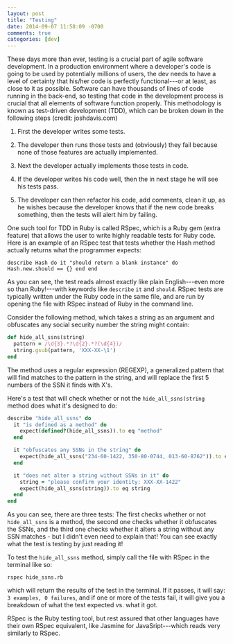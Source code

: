 ```yaml
---
layout: post
title: "Testing"
date: 2014-09-07 11:58:09 -0700
comments: true
categories: [dev]
---
```


These days more than ever, testing is a crucial part of agile software development. In a production environment where a developer's code is going to be used by potentially millions of users, the dev needs to have a level of certainty that his/her code is perfectly functional---or at least, as close to it as possible. Software can have thousands of lines of code running in the back-end, so testing that code in the development process is crucial that all elements of software function properly. This methodology is known as test-driven development (TDD), which can be broken down in the following steps (credit: joshdavis.com)

1. First the developer writes some tests.

2. The developer then runs those tests and (obviously) they fail because none of those features are actually implemented.

3. Next the developer actually implements those tests in code.

4. If the developer writes his code well, then the in next stage he will see his tests pass.

5. The developer can then refactor his code, add comments, clean it up, as he wishes because the developer knows that if the new code breaks something, then the tests will alert him by failing.

One such tool for TDD in Ruby is called RSpec, which is a Ruby gem (extra feature) that allows the user to write highly readable tests for Ruby code. Here is an example of an RSpec test that tests whether the Hash method actually returns what the programmer expects:


`describe Hash do
  it "should return a blank instance" do
    Hash.new.should == {}
  end
end`

As you can see, the test reads almost exactly like plain English---even more so than Ruby!---with keywords like `describe` `it` and `should`. RSpec tests are typically written under the Ruby code in the same file, and are run by opening the file with RSpec instead of Ruby in the command line.

Consider the following method, which takes a string as an argument and obfuscates any social security number the string might contain:

```ruby
def hide_all_ssns(string)
  pattern = /\d{3}.*?\d{2}.*?(\d{4})/
  string.gsub(pattern, 'XXX-XX-\1')
end
```

The method uses a regular expression (REGEXP), a generalized pattern that will find matches to the pattern in the string, and will replace the first 5 numbers of the SSN it finds with X's.

Here's a test that will check whether or not the `hide_all_ssns(string` method does what it's designed to do:

```ruby
describe "hide_all_ssns" do
  it "is defined as a method" do
    expect(defined?(hide_all_ssns)).to eq "method"
  end

  it "obfuscates any SSNs in the string" do
    expect(hide_all_ssns("234-60-1422, 350-80-0744, 013-60-8762")).to eq "XXX-XX-1422, XXX-XX-0744, XXX-XX-8762"
  end

  it "does not alter a string without SSNs in it" do
    string = "please confirm your identity: XXX-XX-1422"
    expect(hide_all_ssns(string)).to eq string
  end
end
```

As you can see, there are three tests: The first checks whether or not `hide_all_ssns` is a method, the second one checks whether it obfuscates the SSNs, and the third one checks whether it alters a string without any SSN matches - but I didn't even need to explain that! You can see exactly what the test is testing by just reading it!

To test the `hide_all_ssns` method, simply call the file with RSpec in the terminal like so:

`rspec hide_ssns.rb`

which will return the results of the test in the terminal. If it passes, it will say: `3 examples, 0 failures`, and if one or more of the tests fail, it will give you a breakdown of what the test expected vs. what it got.

RSpec is the Ruby testing tool, but rest assured that other languages have their own RSpec equivalent, like Jasmine for JavaSript---which reads very similarly to RSpec.